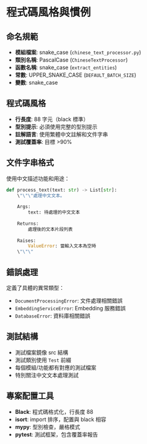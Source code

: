 # 程式碼風格與慣例

## 命名規範
- **模組檔案**: snake_case (`chinese_text_processor.py`)
- **類別名稱**: PascalCase (`ChineseTextProcessor`)
- **函數名稱**: snake_case (`extract_entities`)
- **常數**: UPPER_SNAKE_CASE (`DEFAULT_BATCH_SIZE`)
- **變數**: snake_case

## 程式碼風格
- **行長度**: 88 字元（black 標準）
- **型別提示**: 必須使用完整的型別提示
- **註解語言**: 使用繁體中文註解和文件字串
- **測試覆蓋率**: 目標 >90%

## 文件字串格式
使用中文描述功能和用途：
```python
def process_text(text: str) -> List[str]:
    \"\"\"處理中文文本。
    
    Args:
        text: 待處理的中文文本
        
    Returns:
        處理後的文本片段列表
        
    Raises:
        ValueError: 當輸入文本為空時
    \"\"\"
```

## 錯誤處理
定義了具體的異常類型：
- `DocumentProcessingError`: 文件處理相關錯誤
- `EmbeddingServiceError`: Embedding 服務錯誤  
- `DatabaseError`: 資料庫相關錯誤

## 測試結構
- 測試檔案鏡像 src 結構
- 測試類別使用 `Test` 前綴
- 每個模組/功能都有對應的測試檔案
- 特別關注中文文本處理測試

## 專案配置工具
- **Black**: 程式碼格式化，行長度 88
- **isort**: import 排序，配置與 black 相容
- **mypy**: 型別檢查，嚴格模式
- **pytest**: 測試框架，包含覆蓋率報告